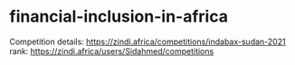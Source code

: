 # financial-inclusion-in-africa
Competition details: https://zindi.africa/competitions/indabax-sudan-2021
rank: https://zindi.africa/users/Sidahmed/competitions
